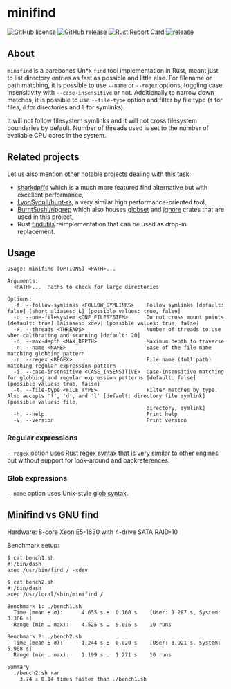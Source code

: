 # minifind

[![GitHub license](https://img.shields.io/github/license/dkorunic/minifind.svg)](https://github.com/dkorunic/minifind/blob/master/LICENSE.txt)
[![GitHub release](https://img.shields.io/github/release/dkorunic/minifind.svg)](https://github.com/dkorunic/minifind/releases/latest)
[![Rust Report Card](https://rust-reportcard.xuri.me/badge/github.com/dkorunic/minifind)](https://rust-reportcard.xuri.me/report/github.com/dkorunic/minifind)
[![release](https://github.com/dkorunic/minifind/actions/workflows/release.yml/badge.svg)](https://github.com/dkorunic/minifind/actions/workflows/release.yml)

## About

`minifind` is a barebones Un\*x `find` tool implementation in Rust, meant just to list directory entries as fast as possible and little else. For filename or path matching, it is possible to use `--name` or `--regex` options, toggling case insensitivity with `--case-insensitive` or not. Additionally to narrow down matches, it is possible to use `--file-type` option and filter by file type (`f` for files, `d` for directories and `l` for symlinks).

It will not follow filesystem symlinks and it will not cross filesystem boundaries by default. Number of threads used is set to the number of available CPU cores in the system.

## Related projects

Let us also mention other notable projects dealing with this task:

- [sharkdp/fd](https://github.com/sharkdp/fd) which is a much more featured find alternative but with excellent performance,
- [LyonSyonII/hunt-rs](https://github.com/LyonSyonII/hunt-rs), a very similar high performance-oriented tool,
- [BurntSushi/ripgrep](https://github.com/BurntSushi/ripgrep) which also houses [globset](https://github.com/BurntSushi/ripgrep/tree/master/crates/globset) and [ignore](https://github.com/BurntSushi/ripgrep/tree/master/crates/ignore) crates that are used in this project,
- Rust [findutils](https://github.com/uutils/findutils) reimplementation that can be used as drop-in replacement.

## Usage

```shell
Usage: minifind [OPTIONS] <PATH>...

Arguments:
  <PATH>...  Paths to check for large directories

Options:
  -f, --follow-symlinks <FOLLOW_SYMLINKS>    Follow symlinks [default: false] [short aliases: L] [possible values: true, false]
  -o, --one-filesystem <ONE_FILESYSTEM>      Do not cross mount points [default: true] [aliases: xdev] [possible values: true, false]
  -x, --threads <THREADS>                    Number of threads to use when calibrating and scanning [default: 20]
  -d, --max-depth <MAX_DEPTH>                Maximum depth to traverse
  -n, --name <NAME>                          Base of the file name matching globbing pattern
  -r, --regex <REGEX>                        File name (full path) matching regular expression pattern
  -i, --case-insensitive <CASE_INSENSITIVE>  Case-insensitive matching for globbing and regular expression patterns [default: false] [possible values: true, false]
  -t, --file-type <FILE_TYPE>                Filter matches by type. Also accepts 'f', 'd', and 'l' [default: directory file symlink] [possible values: file,
                                             directory, symlink]
  -h, --help                                 Print help
  -V, --version                              Print version
```

### Regular expressions

`--regex` option uses Rust [regex syntax](https://docs.rs/regex/latest/regex/#syntax) that is very similar to other engines but without support for look-around and backreferences.

### Glob expressions

`--name` option uses Unix-style [glob syntax](https://docs.rs/globset/latest/globset/#syntax).

## Minifind vs GNU find

Hardware: 8-core Xeon E5-1630 with 4-drive SATA RAID-10

Benchmark setup:

```shell
$ cat bench1.sh
#!/bin/dash
exec /usr/bin/find / -xdev

$ cat bench2.sh
#!/bin/dash
exec /usr/local/sbin/minifind /
```

```shell
Benchmark 1: ./bench1.sh
  Time (mean ± σ):      4.655 s ±  0.160 s    [User: 1.287 s, System: 3.366 s]
  Range (min … max):    4.525 s …  5.016 s    10 runs

Benchmark 2: ./bench2.sh
  Time (mean ± σ):      1.244 s ±  0.020 s    [User: 3.921 s, System: 5.908 s]
  Range (min … max):    1.199 s …  1.271 s    10 runs

Summary
  ./bench2.sh ran
    3.74 ± 0.14 times faster than ./bench1.sh
```
